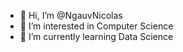 - 👋 Hi, I’m @NgauvNicolas
- 👀 I’m interested in Computer Science
- 🌱 I’m currently learning Data Science
<!---
- 💞️ I’m looking to collaborate on ...
- 📫 How to reach me ...
- 😄 Pronouns: ...
- ⚡ Fun fact: ...
--->

<!---
NgauvNicolas/NgauvNicolas is a ✨ special ✨ repository because its `README.md` (this file) appears on your GitHub profile.
You can click the Preview link to take a look at your changes.
--->
